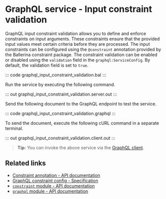 # GraphQL service - Input constraint validation

GraphQL input constraint validation allows you to define and enforce constraints on input arguments. These constraints ensure that the provided input values meet certain criteria before they are processed. The input constraints can be configured using the `@constraint` annotation provided by the Ballerina constraint package. The constraint validation can be enabled or disabled using the `validation` field in the `graphql:ServiceConfig`. By default, the validation field is set to `true`.

::: code graphql_input_constraint_validation.bal :::

Run the service by executing the following command.

::: out graphql_input_constraint_validation.server.out :::

Send the following document to the GraphQL endpoint to test the service.

::: code graphql_input_constraint_validation.graphql :::

To send the document, execute the following cURL command in a separate terminal.

::: out graphql_input_constraint_validation.client.out :::

>**Tip:** You can invoke the above service via the [GraphQL client](/learn/by-example/graphql-client-query-endpoint/).

## Related links
- [Constraint annotation - API documentation](https://lib.ballerina.io/ballerina/constraint/latest#Annotations)
- [GraphQL constraint config - Specification](/spec/graphql/#1018-constraint-configurations)
- [`constraint` module - API documentation](https://lib.ballerina.io/ballerina/constraint/latest)
- [`graphql` module - API documentation](https://lib.ballerina.io/ballerina/graphql/latest)
